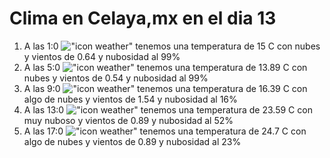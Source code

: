 # Clima en Celaya,mx en el dia 13

1. A las 1:0 !["icon weather"](http://openweathermap.org/img/w/04n.png) tenemos una temperatura de 15 C con nubes y  vientos de 0.64 y nubosidad al 99%
1. A las 5:0 !["icon weather"](http://openweathermap.org/img/w/04n.png) tenemos una temperatura de 13.89 C con nubes y  vientos de 0.54 y nubosidad al 99%
1. A las 9:0 !["icon weather"](http://openweathermap.org/img/w/02d.png) tenemos una temperatura de 16.39 C con algo de nubes y  vientos de 1.54 y nubosidad al 16%
1. A las 13:0 !["icon weather"](http://openweathermap.org/img/w/04d.png) tenemos una temperatura de 23.59 C con muy nuboso y  vientos de 0.89 y nubosidad al 52%
1. A las 17:0 !["icon weather"](http://openweathermap.org/img/w/02d.png) tenemos una temperatura de 24.7 C con algo de nubes y  vientos de 0.89 y nubosidad al 23%
